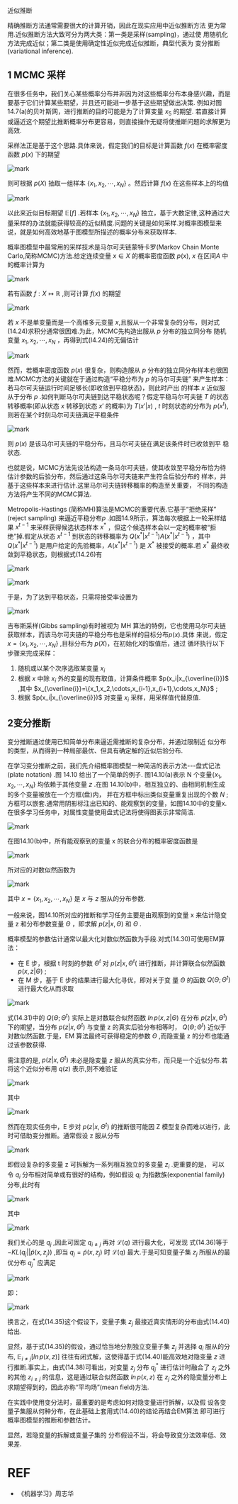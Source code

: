 
近似推断

精确推断方法通常需要很大的计算开销，因此在现实应用中近似推断方法 更为常用.近似推断方法大致可分为两大类：第一类是采样(sampling)，通过使 用随机化方法完成近似；第二类是使用确定性近似完成近似推断，典型代表为 变分推断(variational inference).

## 1 MCMC 采样

在很多任务中，我们关心某些概率分布并非因为对这些概率分布本身感兴趣，而是要基于它们计算某些期望，并且还可能进一步基于这些期望做出决策. 例如对图14.7(a)的贝叶斯网，进行推断的目的可能是为了计算变量 $x_5$ 的期望. 若直接计算或逼近这个期望比推断概率分布更容易，则直接操作无疑将使推断问题的求解更为高效.

采样法正是基于这个思路.具体来说，假定我们的目标是计算函数 $f(x)$ 在概率密度函数 $p(x)$ 下的期望

![mark](http://pacdb2bfr.bkt.clouddn.com/blog/image/180701/36LiajK4ec.png?imageslim)

则可根据 $p(X)$ 抽取一组样本 $\{x_1,x_2,\cdots ,x_N\}$ 。然后计算 $f(x)$ 在这些样本上的均值

![mark](http://pacdb2bfr.bkt.clouddn.com/blog/image/180701/8k74Lc0LC1.png?imageslim)

以此来近似目标期望 $\mathbb{E}[f]$ .若样本 $\{x_1,x_2,\cdots,x_N\}$ 独立，基于大数定律,这种通过大量采样的办法就能获得较高的近似精度.问题的关键是如何采样.对概率图模型来说，就是如何高效地基于图模型所描述的概率分布来获取样本.

概率图模型中最常用的采样技术是马尔可夫链蒙特卡罗(Markov Chain Monte Carlo,简称MCMC)方法.给定连续变量 $x\in X$ 的槪率密度函数 $p(x)$, $x$ 在区间$A$ 中的概率计算为

![mark](http://pacdb2bfr.bkt.clouddn.com/blog/image/180701/jILf4Bibk0.png?imageslim)

若有函数 $f:X\mapsto \mathbb{R}$ ,则可计算 $f(x)$ 的期望

![mark](http://pacdb2bfr.bkt.clouddn.com/blog/image/180701/dl6HDGEmdb.png?imageslim)

若 $x$ 不是单变量而是一个高维多元变量 $x$,且服从一个非常复杂的分布，则对式(14.24)求积分通常很困难.为此，MCMC先构造出服从 $p$ 分布的独立同分布 随机变量 $x_1,x_2,\cdots,x_N$ ，再得到式(I4.24)的无偏估计

![mark](http://pacdb2bfr.bkt.clouddn.com/blog/image/180701/Ia6fBbedj6.png?imageslim)

然而，若概率密度函数 $p(x)$ 很复杂，则构造服从 $p$ 分布的独立同分布样本也很困难.MCMC方法的关键就在于通过构造“平稳分布为 $p$ 的马尔可夫链” 来产生样本：若马尔可夫链运行时间足够长(即收敛到平稳状态)，则此时产出 的样本 $x$ 近似服从于分布 $p$ .如何判断马尔可夫链到达平稳状态呢？假定平稳马尔可夫链 $T$ 的状态转移概率(即从状态 $x$ 转移到状态 $x'$ 的概率)为 $T(x'|x)$ , $t$ 时刻状态的分布为 $p(x^t)$,则若在某个时刻马尔可夫链满足平稳条件

![mark](http://pacdb2bfr.bkt.clouddn.com/blog/image/180701/FlgIiDcJ7d.png?imageslim)

则 $p(x)$ 是该马尔可夫链的平稳分布，且马尔可夫链在满足该条件时已收敛到平 稳状态.

也就是说，MCMC方法先设法构造一条马尔可夫链，使其收敛至平稳分布恰为待估计参数的后验分布，然后通过这条马尔可夫链来产生符合后验分布的 样本，并基于这些样本来进行估计.这里马尔可夫链转移概率的构造至关重要， 不同的构造方法将产生不同的MCMC算法.


Metropolis-Hastings (简称MH)算法是MCMC的重要代表.它基于“拒绝采样” (reject sampling) 来逼近平稳分布$p$ .如图14.9所示，算法每次根据上一轮采样结果 $x^{t-1}$ 来采样获得候选状态样本 $x^*$ ，但这个候选样本会以一定的概率被“拒绝”掉.假定从状态 $x^{t-1}$ 到状态的转移概率为 $Q(x^*|x^{t-1})A(x^*|x^{t-1})$ ，其中 $Q(x^*|x^{t-1})$ 是用户给定的先验概率，$A(x^* | x^{t-1})$ 是 $X^*$ 被接受的概率.若 $x^*$ 最终收敛到平稳状态，则根据式(14.26)有

![mark](http://pacdb2bfr.bkt.clouddn.com/blog/image/180701/H0m54J4F5f.png?imageslim)

![mark](http://pacdb2bfr.bkt.clouddn.com/blog/image/180701/B7DJfdd7e8.png?imageslim)

于是，为了达到平稳状态，只需将接受率设置为

![mark](http://pacdb2bfr.bkt.clouddn.com/blog/image/180701/mIk32812k5.png?imageslim)



吉布斯采样(Gibbs sampling)有时被视为 MH 算法的特例，它也使用马尔可夫链获取样本，而该马尔可夫链的平稳分布也是采样的目标分布$p(x)$.具体 来说，假定 $x=\{x_1,x_2,\cdots,x_N\}$ ,目标分布为 $p(X)$，在初始化$X$的取值后，通过 循环执行以下步骤来完成采样：

1. 随机或以某个次序选取某变量 $x_i$
2. 根据 $x$ 中除 $x_i$ 外的变量的现有取值，计算条件概率 $p(x_i|x_{\overline{i}})$ ,其中 $x_{\overline{i}}=\{x_1,x_2,\cdots,x_{i-1},x_{i+1},\cdots,x_N\}$ ;
3. 根据 $p(x_i|x_{\overline{i}})$ 对变量 $x_i$ 采样，用采样值代替原值.

##  2变分推断

变分推断通过使用已知简单分布来逼近需推断的复杂分布，并通过限制近 似分布的类型，从而得到一种局部最优、但具有确定解的近似后验分布.

在学习变分推断之前，我们先介绍概率图模型一种简洁的表示方法---盘式记法(plate notation) .图 14.10 给出了一个简单的例子. 图14.10(a)表示 N 个变量$\{x_1,x_2,\cdots,x_N\}$ 均依赖于其他变量 $z$ .在图 14.10(b)中，相互独立的、由相同机制生成的多个变量被放在一个方框(盘)内， 并在方框中标出类似变量重复出现的个数 $N$ ;方框可以嵌套.通常用阴影标注出已知的、能观察到的变量，如图14.10中的变量x.在很多学习任务中，对属性变量使用盘式记法将使得图表示非常简洁.


![mark](http://pacdb2bfr.bkt.clouddn.com/blog/image/180701/40L08aGHiK.png?imageslim)


在图14.10(b)中，所有能观察到的变量 x 的联合分布的概率密度函数是

![mark](http://pacdb2bfr.bkt.clouddn.com/blog/image/180701/07klalIlaj.png?imageslim)

所对应的对数似然函数为

![mark](http://pacdb2bfr.bkt.clouddn.com/blog/image/180701/E7fDKmEIk8.png?imageslim)

其中 $x =\{x_1,x_2,\cdots,x_N\}$ 是 $x$ 与 $z$ 服从的分布参数.

一般来说，图14.10所对应的推断和学习任务主要是由观察到的变量 x 来估计隐变量 z 和分布参数变量 $\Theta$ ，即求解 $p(z|x,\Theta)$ 和 $\Theta$ .


概率模型的参数估计通常以最大化对数似然函数为手段.对式(14.30)可使用EM算法：
- 在 E 步，根据 t 时刻的参数 $\Theta^t$ 对 $p(z|x,\Theta^t($ 进行推断，并计算联合似然函数 $p(x,z|\Theta)$ ;
- 在 M 步，基于 E 步的结果进行最大化寻优，即对关于变 量 $\Theta$ 的函数 $Q(\Theta;\Theta^t)$ 进行最大化从而求取

![mark](http://pacdb2bfr.bkt.clouddn.com/blog/image/180701/15FhleaaId.png?imageslim)

式(14.31)中的 $Q(\Theta;\Theta^t)$ 实际上是对数联合似然函数 $ln\,p(x,z|\Theta)$ 在分布 $p(z|x,\Theta^t)$ 下的期望，当分布  $p(z|x,\Theta^t)$ 与变量 z 的真实后验分布相等时， $Q(\Theta;\Theta^t)$ 近似于对数似然函数.于是，EM 算法最终可获得稳定的参数 $\Theta$ ,而隐变量 z 的分布也能通过该参数获得.

需注意的是, $p(z|x,\Theta^t)$ 未必是隐变量 $z$ 服从的真实分布，而只是一个近似分布.若将这个近似分布用 $q(z)$ 表示,则不难验证

![mark](http://pacdb2bfr.bkt.clouddn.com/blog/image/180701/gmCf53EIBC.png?imageslim)

其中

![mark](http://pacdb2bfr.bkt.clouddn.com/blog/image/180701/f3gGkhE9hl.png?imageslim)


然而在现实任务中，E 步对 $p(z|x,\Theta^t)$  的推断很可能因 Z 模型复杂而难以进行，此时可借助变分推断。通常假设 z 服从分布

![mark](http://pacdb2bfr.bkt.clouddn.com/blog/image/180701/bH1k1jBA6I.png?imageslim)


即假设复杂的多变量 z 可拆解为一系列相互独立的多变量 $z_i$ .更重要的是， 可以令 $q_i$ 分布相对简单或有很好的结构，例如假设 $q_i$ 为指数族(exponential family)分布,此时有

![mark](http://pacdb2bfr.bkt.clouddn.com/blog/image/180701/l2Igbkk0d1.png?imageslim)


其中

![mark](http://pacdb2bfr.bkt.clouddn.com/blog/image/180701/AhJgfdeiLJ.png?imageslim)


我们关心的是 $q_j$ ,因此可固定 $q_{i\neq j}$ 再对 $\mathcal{L}(q)$ 进行最大化，可发现 式(14.36)等于 $-KL(q_j||\widetilde{p}(x,z_j))$ ,即当 $q_j=\widetilde{p}(x,z_j)$ 时 $\mathcal{L}(q)$ 最大.于是可知变量子集 $z_j$ 所服从的最优分布 $q_j^*$ 应满足

![mark](http://pacdb2bfr.bkt.clouddn.com/blog/image/180701/K5l28e17e9.png?imageslim)

即：

![mark](http://pacdb2bfr.bkt.clouddn.com/blog/image/180701/cm6dB3gbII.png?imageslim)


换言之，在式(14.35)这个假设下，变量子集 $z_j$ 最接近真实情形的分布由式(14.40)给出.

显然，基于式(14.35)的假设，通过恰当地分割独立变量子集 $z_j$ 并选择 $q_i$ 服从的分布,  $\mathbb{E}_{i\neq j}[ln\,p(x,z)]$ 往往有闭式解，这使得基于式(14.40)能高效地对隐变量 $z$ 进行推断.事实上，由式(14.38)可看出，对变量 $z_j$ 分布 $q_j^*$ 进行估计时融合了 $z_j$ 之外的其他 $z_{i\neq j}$ 的信息，这是通过联合似然函数 $ln\,p(x,z)$ 在 $z_j$ 之外的隐变量分布上求期望得到的，因此亦称“平均场”(mean field)方法.

在实践中使用变分法时，最重要的是考虑如何对隐变量进行拆解，以及假 设各变量子集服从何种分布，在此基础上套用式(14.40)的结论再结合EM算法 即可进行概率图模型的推断和参数估计。

显然，若隐变量的拆解或变量子集的 分布假设不当，将会导致变分法效率低、效果差.







# REF
- 《机器学习》周志华
